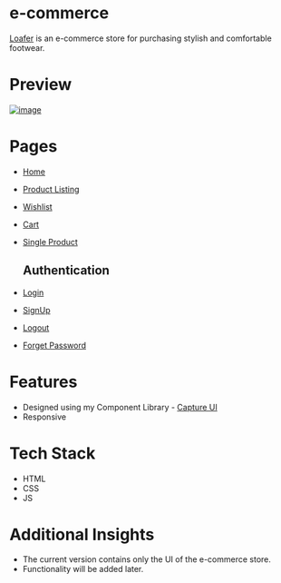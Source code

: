 # e-commerce
 
[Loafer](https://loafer-store.netlify.app) is an e-commerce store for purchasing stylish and comfortable footwear.

# Preview

[![image](https://user-images.githubusercontent.com/77036784/154942309-08a6fc1c-e2f4-469c-9471-0a17b38a48ac.png)](https://loafer-store.netlify.app)

# Pages

- [Home](https://loafer-store.netlify.app)
- [Product Listing](https://loafer-store.netlify.app/pages/products.html)
- [Wishlist](https://loafer-store.netlify.app/pages/wishlist.html)
- [Cart](https://loafer-store.netlify.app/pages/cart.html)
- [Single Product](https://loafer-store.netlify.app/pages/single-product.html)

  ## Authentication

- [Login](https://loafer-store.netlify.app/pages/login.html)
- [SignUp](https://loafer-store.netlify.app/pages/signup.html)
- [Logout](https://loafer-store.netlify.app/pages/logout.html)
- [Forget Password](https://loafer-store.netlify.app/pages/forget-pwd.html)

# Features

- Designed using my Component Library - [Capture UI](https://capture-ui.netlify.app)
- Responsive

# Tech Stack

- HTML
- CSS
- JS

# Additional Insights

- The current version contains only the UI of the e-commerce store.
- Functionality will be added later.
